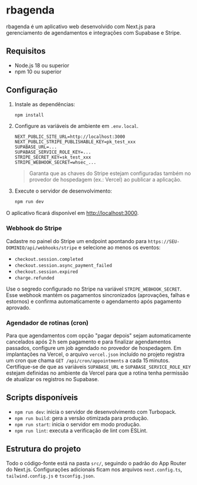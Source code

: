 # rbagenda

rbagenda é um aplicativo web desenvolvido com Next.js para gerenciamento de agendamentos e integrações com Supabase e Stripe.

## Requisitos

- Node.js 18 ou superior
- npm 10 ou superior

## Configuração

1. Instale as dependências:
   ```bash
   npm install
   ```
2. Configure as variáveis de ambiente em `.env.local`.
   ```env
   NEXT_PUBLIC_SITE_URL=http://localhost:3000
   NEXT_PUBLIC_STRIPE_PUBLISHABLE_KEY=pk_test_xxx
   SUPABASE_URL=...
   SUPABASE_SERVICE_ROLE_KEY=...
   STRIPE_SECRET_KEY=sk_test_xxx
   STRIPE_WEBHOOK_SECRET=whsec_...
   ```
   > Garanta que as chaves do Stripe estejam configuradas também no provedor de hospedagem (ex.: Vercel) ao publicar a aplicação.

3. Execute o servidor de desenvolvimento:
   ```bash
   npm run dev
   ```

O aplicativo ficará disponível em [http://localhost:3000](http://localhost:3000).

### Webhook do Stripe

Cadastre no painel do Stripe um endpoint apontando para `https://SEU-DOMINIO/api/webhooks/stripe` e selecione ao menos os eventos:

- `checkout.session.completed`
- `checkout.session.async_payment_failed`
- `checkout.session.expired`
- `charge.refunded`

Use o segredo configurado no Stripe na variável `STRIPE_WEBHOOK_SECRET`. Esse webhook mantém os pagamentos sincronizados (aprovações, falhas e estornos) e confirma automaticamente o agendamento após pagamento aprovado.

### Agendador de rotinas (cron)

Para que agendamentos com opção "pagar depois" sejam automaticamente cancelados após 2 h sem pagamento e para finalizar agendamentos passados, configure um job agendado no provedor de hospedagem. Em implantações na Vercel, o arquivo `vercel.json` incluído no projeto registra um cron que chama `GET /api/cron/appointments` a cada 15 minutos. Certifique-se de que as variáveis `SUPABASE_URL` e `SUPABASE_SERVICE_ROLE_KEY` estejam definidas no ambiente da Vercel para que a rotina tenha permissão de atualizar os registros no Supabase.

## Scripts disponíveis

- `npm run dev`: inicia o servidor de desenvolvimento com Turbopack.
- `npm run build`: gera a versão otimizada para produção.
- `npm run start`: inicia o servidor em modo produção.
- `npm run lint`: executa a verificação de lint com ESLint.

## Estrutura do projeto

Todo o código-fonte está na pasta `src/`, seguindo o padrão do App Router do Next.js. Configurações adicionais ficam nos arquivos `next.config.ts`, `tailwind.config.js` e `tsconfig.json`.
